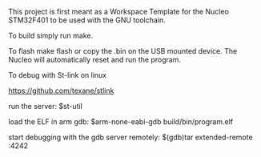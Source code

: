 

This project is first meant as a Workspace Template for the Nucleo STM32F401 to be used with the GNU toolchain.

To build simply run make.

To flash make flash or copy the .bin on the USB mounted device. The Nucleo will automatically reset and run the program.

To debug with St-link on linux
 
https://github.com/texane/stlink

run the server:
$st-util

load the ELF in arm gdb:
$arm-none-eabi-gdb build/bin/program.elf

start debugging with the gdb server remotely:
$(gdb)tar extended-remote :4242





